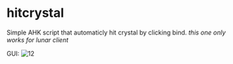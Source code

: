 # hitcrystal


Simple AHK script that automaticly hit crystal by clicking bind.
*this one only works for lunar client*

GUI:
![12](https://user-images.githubusercontent.com/124062258/218310968-d9e94ad8-08b2-4fc0-93cf-b0e57f362967.png)




